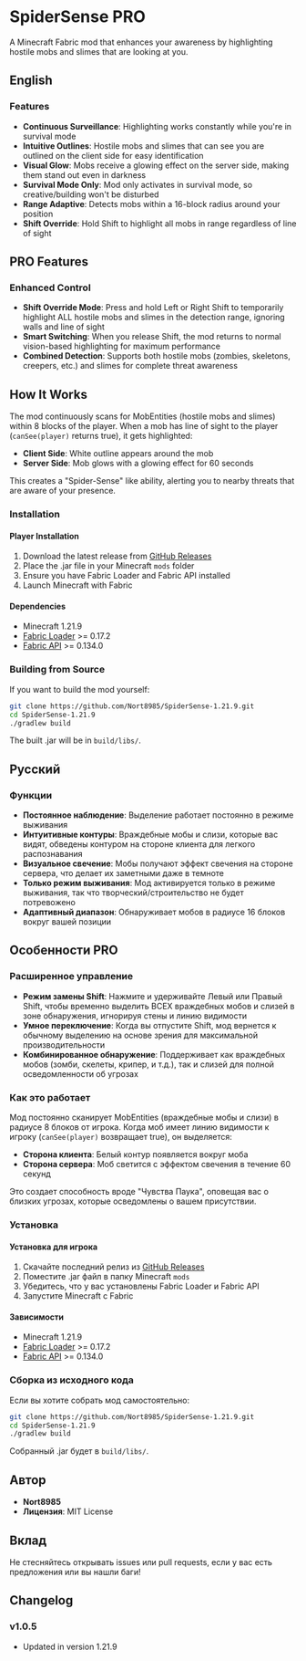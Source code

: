 # SpiderSense PRO

A Minecraft Fabric mod that enhances your awareness by highlighting hostile mobs and slimes that are looking at you.

## English

### Features

- **Continuous Surveillance**: Highlighting works constantly while you're in survival mode
- **Intuitive Outlines**: Hostile mobs and slimes that can see you are outlined on the client side for easy identification
- **Visual Glow**: Mobs receive a glowing effect on the server side, making them stand out even in darkness
- **Survival Mode Only**: Mod only activates in survival mode, so creative/building won't be disturbed
- **Range Adaptive**: Detects mobs within a 16-block radius around your position
- **Shift Override**: Hold Shift to highlight all mobs in range regardless of line of sight

## PRO Features

### Enhanced Control
- **Shift Override Mode**: Press and hold Left or Right Shift to temporarily highlight ALL hostile mobs and slimes in the detection range, ignoring walls and line of sight
- **Smart Switching**: When you release Shift, the mod returns to normal vision-based highlighting for maximum performance
- **Combined Detection**: Supports both hostile mobs (zombies, skeletons, creepers, etc.) and slimes for complete threat awareness

## How It Works

The mod continuously scans for MobEntities (hostile mobs and slimes) within 8 blocks of the player. When a mob has line of sight to the player (`canSee(player)` returns true), it gets highlighted:

- **Client Side**: White outline appears around the mob
- **Server Side**: Mob glows with a glowing effect for 60 seconds

This creates a "Spider-Sense" like ability, alerting you to nearby threats that are aware of your presence.

### Installation

#### Player Installation

1. Download the latest release from [GitHub Releases](https://github.com/Nort8985/SpiderSense-1.21.9/releases)
2. Place the .jar file in your Minecraft `mods` folder
3. Ensure you have Fabric Loader and Fabric API installed
4. Launch Minecraft with Fabric

#### Dependencies

- Minecraft 1.21.9
- [Fabric Loader](https://fabricmc.net/use/) >= 0.17.2
- [Fabric API](https://www.curseforge.com/minecraft/mc-mods/fabric-api) >= 0.134.0

### Building from Source

If you want to build the mod yourself:

```bash
git clone https://github.com/Nort8985/SpiderSense-1.21.9.git
cd SpiderSense-1.21.9
./gradlew build
```

The built .jar will be in `build/libs/`.

## Русский

### Функции

- **Постоянное наблюдение**: Выделение работает постоянно в режиме выживания
- **Интуитивные контуры**: Враждебные мобы и слизи, которые вас видят, обведены контуром на стороне клиента для легкого распознавания
- **Визуальное свечение**: Мобы получают эффект свечения на стороне сервера, что делает их заметными даже в темноте
- **Только режим выживания**: Мод активируется только в режиме выживания, так что творческий/строительство не будет потревожено
- **Адаптивный диапазон**: Обнаруживает мобов в радиусе 16 блоков вокруг вашей позиции

## Особенности PRO

### Расширенное управление
- **Режим замены Shift**: Нажмите и удерживайте Левый или Правый Shift, чтобы временно выделить ВСЕХ враждебных мобов и слизей в зоне обнаружения, игнорируя стены и линию видимости
- **Умное переключение**: Когда вы отпустите Shift, мод вернется к обычному выделению на основе зрения для максимальной производительности
- **Комбинированное обнаружение**: Поддерживает как враждебных мобов (зомби, скелеты, крипер, и т.д.), так и слизей для полной осведомленности об угрозах

### Как это работает

Мод постоянно сканирует MobEntities (враждебные мобы и слизи) в радиусе 8 блоков от игрока. Когда моб имеет линию видимости к игроку (`canSee(player)` возвращает true), он выделяется:

- **Сторона клиента**: Белый контур появляется вокруг моба
- **Сторона сервера**: Моб светится с эффектом свечения в течение 60 секунд

Это создает способность вроде "Чувства Паука", оповещая вас о близких угрозах, которые осведомлены о вашем присутствии.

### Установка

#### Установка для игрока

1. Скачайте последний релиз из [GitHub Releases](https://github.com/Nort8985/SpiderSense-1.21.9/releases)
2. Поместите .jar файл в папку Minecraft `mods`
3. Убедитесь, что у вас установлены Fabric Loader и Fabric API
4. Запустите Minecraft с Fabric

#### Зависимости

- Minecraft 1.21.9
- [Fabric Loader](https://fabricmc.net/use/) >= 0.17.2
- [Fabric API](https://www.curseforge.com/minecraft/mc-mods/fabric-api) >= 0.134.0

### Сборка из исходного кода

Если вы хотите собрать мод самостоятельно:

```bash
git clone https://github.com/Nort8985/SpiderSense-1.21.9.git
cd SpiderSense-1.21.9
./gradlew build
```

Собранный .jar будет в `build/libs/`.

## Автор

- **Nort8985**
- **Лицензия**: MIT License

## Вклад

Не стесняйтесь открывать issues или pull requests, если у вас есть предложения или вы нашли баги!

## Changelog

### v1.0.5
- Updated in version 1.21.9

